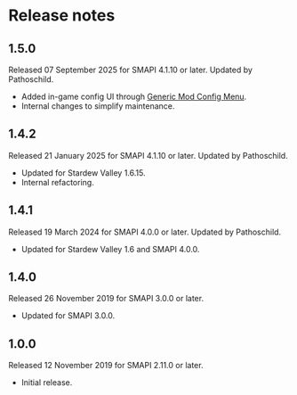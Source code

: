 ﻿# Release notes
## 1.5.0
Released 07 September 2025 for SMAPI 4.1.10 or later. Updated by Pathoschild.

- Added in-game config UI through [Generic Mod Config Menu](https://www.nexusmods.com/stardewvalley/mods/5098).
- Internal changes to simplify maintenance.

## 1.4.2
Released 21 January 2025 for SMAPI 4.1.10 or later. Updated by Pathoschild.

- Updated for Stardew Valley 1.6.15.
- Internal refactoring.

## 1.4.1
Released 19 March 2024 for SMAPI 4.0.0 or later. Updated by Pathoschild.

- Updated for Stardew Valley 1.6 and SMAPI 4.0.0.

## 1.4.0
Released 26 November 2019 for SMAPI 3.0.0 or later.

- Updated for SMAPI 3.0.0.

## 1.0.0
Released 12 November 2019 for SMAPI 2.11.0 or later.

- Initial release.
